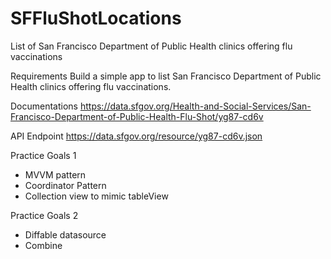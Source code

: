 # SFFluShotLocations
List of San Francisco Department of Public Health clinics offering flu vaccinations 

Requirements
Build a simple app to list San Francisco Department of Public Health clinics offering flu vaccinations.

Documentations
https://data.sfgov.org/Health-and-Social-Services/San-Francisco-Department-of-Public-Health-Flu-Shot/yg87-cd6v

API Endpoint
https://data.sfgov.org/resource/yg87-cd6v.json

Practice Goals 1
- MVVM pattern
- Coordinator Pattern
- Collection view to mimic tableView

Practice Goals 2
- Diffable datasource
- Combine
